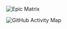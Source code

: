 ![Epic Matrix](https://raw.githubusercontent.com/evgeniimatveev/matrix-animation/main/matrix.gif)

![GitHub Activity Map](https://raw.githubusercontent.com/github-user/github-activity-map/main/map.png)
